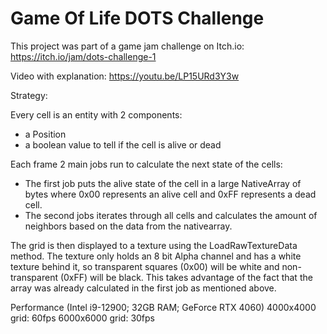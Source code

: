 # Game Of Life DOTS Challenge

This project was part of a game jam challenge on Itch.io: https://itch.io/jam/dots-challenge-1 

Video with explanation: https://youtu.be/LP15URd3Y3w

Strategy: 

Every cell is an entity with 2 components:
- a Position
- a boolean value to tell if the cell is alive or dead
  
Each frame 2 main jobs run to calculate the next state of the cells:
- The first job puts the alive state of the cell in a large NativeArray of bytes where 0x00 represents an alive cell and 0xFF represents a dead cell.
- The second jobs iterates through all cells and calculates the amount of neighbors based on the data from the nativearray.

The grid is then displayed to a texture using the LoadRawTextureData method. The texture only holds an 8 bit Alpha channel and has a white texture behind it, so transparent squares (0x00) will be white and non-transparent (0xFF) will be black. This takes advantage of the fact that the array was already calculated in the first job as mentioned above.

Performance (Intel i9-12900; 32GB RAM; GeForce RTX 4060) 
4000x4000 grid: 60fps 
6000x6000 grid: 30fps
